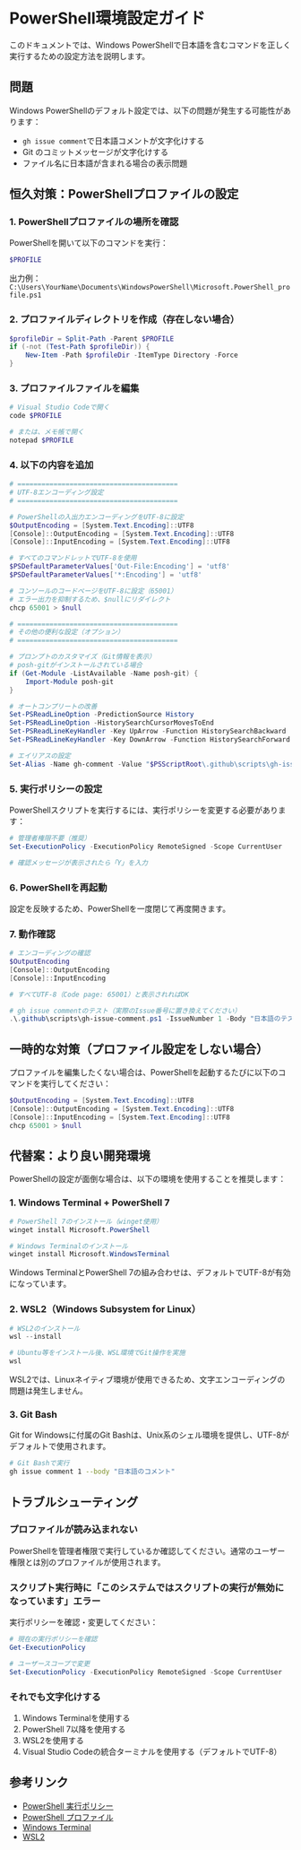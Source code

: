 # PowerShell環境設定ガイド

このドキュメントでは、Windows PowerShellで日本語を含むコマンドを正しく実行するための設定方法を説明します。

## 問題

Windows PowerShellのデフォルト設定では、以下の問題が発生する可能性があります：

- `gh issue comment`で日本語コメントが文字化けする
- Git のコミットメッセージが文字化けする
- ファイル名に日本語が含まれる場合の表示問題

## 恒久対策：PowerShellプロファイルの設定

### 1. PowerShellプロファイルの場所を確認

PowerShellを開いて以下のコマンドを実行：

```powershell
$PROFILE
```

出力例：`C:\Users\YourName\Documents\WindowsPowerShell\Microsoft.PowerShell_profile.ps1`

### 2. プロファイルディレクトリを作成（存在しない場合）

```powershell
$profileDir = Split-Path -Parent $PROFILE
if (-not (Test-Path $profileDir)) {
    New-Item -Path $profileDir -ItemType Directory -Force
}
```

### 3. プロファイルファイルを編集

```powershell
# Visual Studio Codeで開く
code $PROFILE

# または、メモ帳で開く
notepad $PROFILE
```

### 4. 以下の内容を追加

```powershell
# ========================================
# UTF-8エンコーディング設定
# ========================================

# PowerShellの入出力エンコーディングをUTF-8に設定
$OutputEncoding = [System.Text.Encoding]::UTF8
[Console]::OutputEncoding = [System.Text.Encoding]::UTF8
[Console]::InputEncoding = [System.Text.Encoding]::UTF8

# すべてのコマンドレットでUTF-8を使用
$PSDefaultParameterValues['Out-File:Encoding'] = 'utf8'
$PSDefaultParameterValues['*:Encoding'] = 'utf8'

# コンソールのコードページをUTF-8に設定（65001）
# エラー出力を抑制するため、$nullにリダイレクト
chcp 65001 > $null

# ========================================
# その他の便利な設定（オプション）
# ========================================

# プロンプトのカスタマイズ（Git情報を表示）
# posh-gitがインストールされている場合
if (Get-Module -ListAvailable -Name posh-git) {
    Import-Module posh-git
}

# オートコンプリートの改善
Set-PSReadLineOption -PredictionSource History
Set-PSReadLineOption -HistorySearchCursorMovesToEnd
Set-PSReadLineKeyHandler -Key UpArrow -Function HistorySearchBackward
Set-PSReadLineKeyHandler -Key DownArrow -Function HistorySearchForward

# エイリアスの設定
Set-Alias -Name gh-comment -Value "$PSScriptRoot\.github\scripts\gh-issue-comment.ps1" -ErrorAction SilentlyContinue
```

### 5. 実行ポリシーの設定

PowerShellスクリプトを実行するには、実行ポリシーを変更する必要があります：

```powershell
# 管理者権限不要（推奨）
Set-ExecutionPolicy -ExecutionPolicy RemoteSigned -Scope CurrentUser

# 確認メッセージが表示されたら「Y」を入力
```

### 6. PowerShellを再起動

設定を反映するため、PowerShellを一度閉じて再度開きます。

### 7. 動作確認

```powershell
# エンコーディングの確認
$OutputEncoding
[Console]::OutputEncoding
[Console]::InputEncoding

# すべてUTF-8（Code page: 65001）と表示されればOK

# gh issue commentのテスト（実際のIssue番号に置き換えてください）
.\.github\scripts\gh-issue-comment.ps1 -IssueNumber 1 -Body "日本語のテストコメント"
```

## 一時的な対策（プロファイル設定をしない場合）

プロファイルを編集したくない場合は、PowerShellを起動するたびに以下のコマンドを実行してください：

```powershell
$OutputEncoding = [System.Text.Encoding]::UTF8
[Console]::OutputEncoding = [System.Text.Encoding]::UTF8
[Console]::InputEncoding = [System.Text.Encoding]::UTF8
chcp 65001 > $null
```

## 代替案：より良い開発環境

PowerShellの設定が面倒な場合は、以下の環境を使用することを推奨します：

### 1. Windows Terminal + PowerShell 7

```powershell
# PowerShell 7のインストール（winget使用）
winget install Microsoft.PowerShell

# Windows Terminalのインストール
winget install Microsoft.WindowsTerminal
```

Windows TerminalとPowerShell 7の組み合わせは、デフォルトでUTF-8が有効になっています。

### 2. WSL2（Windows Subsystem for Linux）

```powershell
# WSL2のインストール
wsl --install

# Ubuntu等をインストール後、WSL環境でGit操作を実施
wsl
```

WSL2では、Linuxネイティブ環境が使用できるため、文字エンコーディングの問題は発生しません。

### 3. Git Bash

Git for Windowsに付属のGit Bashは、Unix系のシェル環境を提供し、UTF-8がデフォルトで使用されます。

```bash
# Git Bashで実行
gh issue comment 1 --body "日本語のコメント"
```

## トラブルシューティング

### プロファイルが読み込まれない

PowerShellを管理者権限で実行しているか確認してください。通常のユーザー権限とは別のプロファイルが使用されます。

### スクリプト実行時に「このシステムではスクリプトの実行が無効になっています」エラー

実行ポリシーを確認・変更してください：

```powershell
# 現在の実行ポリシーを確認
Get-ExecutionPolicy

# ユーザースコープで変更
Set-ExecutionPolicy -ExecutionPolicy RemoteSigned -Scope CurrentUser
```

### それでも文字化けする

1. Windows Terminalを使用する
2. PowerShell 7以降を使用する
3. WSL2を使用する
4. Visual Studio Codeの統合ターミナルを使用する（デフォルトでUTF-8）

## 参考リンク

- [PowerShell 実行ポリシー](https://docs.microsoft.com/ja-jp/powershell/module/microsoft.powershell.core/about/about_execution_policies)
- [PowerShell プロファイル](https://docs.microsoft.com/ja-jp/powershell/module/microsoft.powershell.core/about/about_profiles)
- [Windows Terminal](https://docs.microsoft.com/ja-jp/windows/terminal/)
- [WSL2](https://docs.microsoft.com/ja-jp/windows/wsl/install)

